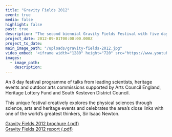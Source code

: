 ```yaml
---
title: "Gravity Fields 2012"
event: true
media: false
highlight: false
past: true
description: "The second biennial Gravity Fields Festival with five days of outdoor arts, science events and heritage programme."
project_date: 2012-09-01T00:00:00.000Z
project_to_date:
main_image_path: "/uploads/gravity-fields-2012.jpg"
video_embed: '<iframe width="1280" height="720" src="https://www.youtube-nocookie.com/embed/CfDzHXonqy8?rel=0" frameborder="0" allowfullscreen></iframe>'
images:
  - image_path:
    description:
---
```

An 8 day festival programme of talks from leading scientists, heritage events and 
outdoor arts commissions supported by Arts Council England, Heritage Lottery Fund and 
South Kesteven District Council.

This unique festival creatively explores the physical sciences through science,
arts and heritage events and celebrates the area’s close links with one of the world’s
greatest thinkers, Sir Isaac Newton. 

[Gravity Fields 2012 brochure (.pdf)](/uploads/gravity-fields-2012-brochure.pdf)  
[Gravity Fields 2012 report (.pdf)](/uploads/gravity-fields-2012-report.pdf)